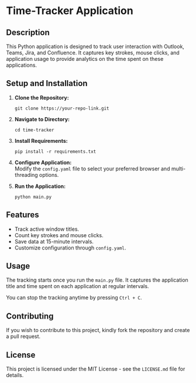# Time-Tracker Application

## Description

This Python application is designed to track user interaction with Outlook, Teams, Jira, and Confluence. It captures key strokes, mouse clicks, and application usage to provide analytics on the time spent on these applications.

## Setup and Installation

1. **Clone the Repository:**  
    ```
    git clone https://your-repo-link.git
    ```

2. **Navigate to Directory:**  
    ```
    cd time-tracker
    ```

3. **Install Requirements:**  
    ```
    pip install -r requirements.txt
    ```

4. **Configure Application:**  
    Modify the `config.yaml` file to select your preferred browser and multi-threading options.

5. **Run the Application:**  
    ```
    python main.py
    ```

## Features

- Track active window titles.
- Count key strokes and mouse clicks.
- Save data at 15-minute intervals.
- Customize configuration through `config.yaml`.

## Usage

The tracking starts once you run the `main.py` file. It captures the application title and time spent on each application at regular intervals.

You can stop the tracking anytime by pressing `Ctrl + C`.

## Contributing

If you wish to contribute to this project, kindly fork the repository and create a pull request.

## License

This project is licensed under the MIT License - see the `LICENSE.md` file for details.

